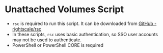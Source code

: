 # Unattached Volumes Script

- `rsc` is required to run this script. It can be downloaded from [GitHub - rightscale/rsc](https://github.com/rightscale/rsc)
- In these scripts, `rsc` uses basic authentication, so SSO user accounts may not be used to authenticate. 
- PowerShell or PowerShell CORE is required